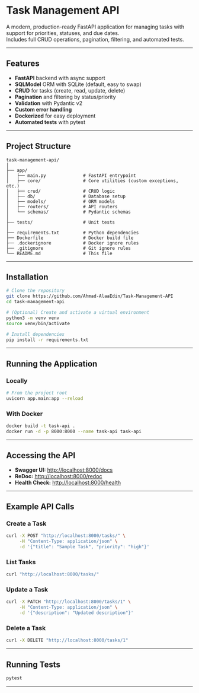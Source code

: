 # Task Management API

A modern, production-ready FastAPI application for managing tasks with support for priorities, statuses, and due dates.  
Includes full CRUD operations, pagination, filtering, and automated tests.

---

## Features

- **FastAPI** backend with async support
- **SQLModel** ORM with SQLite (default, easy to swap)
- **CRUD** for tasks (create, read, update, delete)
- **Pagination** and filtering by status/priority
- **Validation** with Pydantic v2
- **Custom error handling**
- **Dockerized** for easy deployment
- **Automated tests** with pytest

---

## Project Structure

```
task-management-api/
│
├── app/
│   ├── main.py              # FastAPI entrypoint
│   ├── core/                # Core utilities (custom exceptions, etc.)
│   ├── crud/                # CRUD logic
│   ├── db/                  # Database setup
│   ├── models/              # ORM models
│   ├── routers/             # API routers
│   └── schemas/             # Pydantic schemas
│
├── tests/                   # Unit tests
│
├── requirements.txt         # Python dependencies
├── Dockerfile               # Docker build file
├── .dockerignore            # Docker ignore rules
├── .gitignore               # Git ignore rules
└── README.md                # This file
```

---

## Installation

```bash
# Clone the repository
git clone https://github.com/Ahmad-AlaaEdin/Task-Management-API
cd task-management-api

# (Optional) Create and activate a virtual environment
python3 -m venv venv
source venv/bin/activate

# Install dependencies
pip install -r requirements.txt
```

---

## Running the Application

### Locally

```bash
# From the project root
uvicorn app.main:app --reload
```

### With Docker

```bash
docker build -t task-api .
docker run -d -p 8000:8000 --name task-api task-api
```

---

## Accessing the API

- **Swagger UI:** [http://localhost:8000/docs](http://localhost:8000/docs)
- **ReDoc:** [http://localhost:8000/redoc](http://localhost:8000/redoc)
- **Health Check:** [http://localhost:8000/health](http://localhost:8000/health)

---

## Example API Calls

### Create a Task

```bash
curl -X POST "http://localhost:8000/tasks/" \
     -H "Content-Type: application/json" \
     -d '{"title": "Sample Task", "priority": "high"}'
```

### List Tasks

```bash
curl "http://localhost:8000/tasks/"
```

### Update a Task

```bash
curl -X PATCH "http://localhost:8000/tasks/1" \
     -H "Content-Type: application/json" \
     -d '{"description": "Updated description"}'
```

### Delete a Task

```bash
curl -X DELETE "http://localhost:8000/tasks/1"
```

---

## Running Tests

```bash
pytest
```

---
